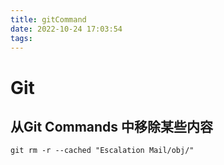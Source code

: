 ```yaml
---
title: gitCommand
date: 2022-10-24 17:03:54
tags:
---
```


# Git

## 从Git Commands 中移除某些内容

```git
git rm -r --cached "Escalation Mail/obj/"
```

